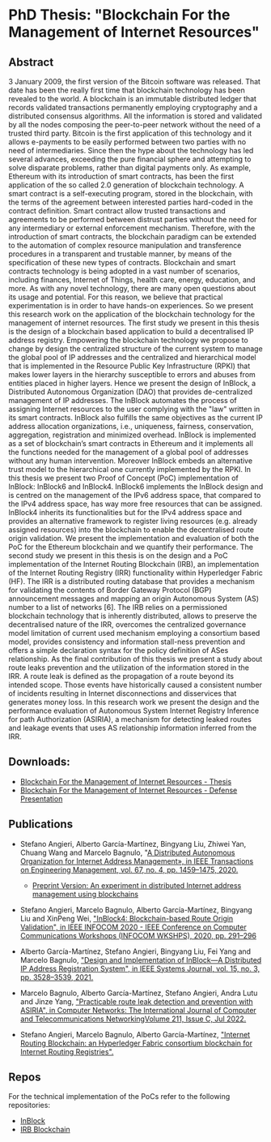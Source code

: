 # PhD Thesis: "Blockchain For the Management of Internet Resources"

## Abstract
3 January 2009, the first version of the Bitcoin software was released. That date has been the really first time that blockchain technology has been revealed to the world. A blockchain is an immutable distributed ledger that records validated transactions permanently employing cryptography and a distributed consensus algorithms. All the information is stored and validated by all the nodes composing the peer-to-peer network without the need of a trusted third party. Bitcoin is the first application of this technology and it allows e-payments to be easily performed between two parties with no need of intermediaries. Since then the hype about the technology has led several advances, exceeding the pure financial sphere and attempting to solve disparate problems, rather than digital payments only. As example, Ethereum with its introduction of smart contracts, has been the first application of the so called 2.0 generation of blockchain technology. A smart contract is a self-executing program, stored in the blockchain, with the terms of the agreement between interested parties hard-coded in the contract definition. Smart contract allow trusted transactions and agreements to be performed between distrust parties without the need for any intermediary or external enforcement mechanism. Therefore, with the introduction of smart contracts, the blockchain paradigm can be extended to the automation of complex resource manipulation and transference procedures in a transparent and trustable manner, by means of the specification of these new types of contracts.
Blockchain and smart contracts technology is being adopted in a vast number of scenarios, including finances, Internet of Things, health care, energy, education, and more. As with any novel technology, there are many open questions about its usage and potential. For this reason, we believe that practical experimentation is in order to have hands-on experiences. So we present this research work on the application of the blockchain technology for the management of internet resources.
The first study we present in this thesis is the design of a blockchain based application to build a decentralised IP address registry. Empowering the blockchain technology we propose to change by design the centralized structure of the current system to manage the global pool of IP addresses and the centralized and hierarchical model that is implemented in the Resource Public Key Infrastructure (RPKI) that makes lower layers in the hierarchy susceptible to errors and abuses from entities placed in higher layers. Hence we present the design of InBlock, a Distributed Autonomous Organization (DAO) that provides de-centralized management of IP addresses. The InBlock automates the process of assigning Internet resources to the user complying with the "law" written in its smart contracts. InBlock also fulfills the same objectives as the current IP address allocation organizations, i.e., uniqueness, fairness, conservation, aggregation, registration and minimized overhead. InBlock is implemented as a set of blockchain’s smart contracts in Ethereum and it implements all the functions needed for the management of a global pool of addresses without any human intervention. Moreover InBlock embeds an alternative trust model to the hierarchical one currently implemented by the RPKI.
In this thesis we present two Proof of Concept (PoC) implementation of InBlock: InBlock6 and InBlock4. InBlock6 implements the InBlock design and is centred on the management of the IPv6 address space, that compared to the IPv4 address space, has way more free resources that can be assigned. InBlock4 inherits its functionalities but for the IPv4 address space and provides an alternative framework to register living resources (e.g. already assigned resources) into the blockchain to enable the decentralised route origin validation. We present the implementation and evaluation of both the PoC for the Ethereum blockchain and we quantify their performance.
The second study we present in this thesis is on the design and a PoC implementation of the Internet Routing Blockchain (IRB), an implementation of the Internet Routing Registry (IRR) functionality within Hyperledger Fabric (HF). The IRR is a distributed routing database that provides a mechanism for validating the contents of Border Gateway Protocol (BGP) announcement messages and mapping an origin Autonomous System (AS) number to a list of networks [6]. The IRB relies on a permissioned blockchain technology that is inherently distributed, allows to preserve the decentralised nature of the IRR, overcomes the centralized governance model limitation of current used mechanism employing a consortium based model, provides consistency and information stall-ness prevention and offers a simple declaration syntax for the policy definition of ASes relationship.
As the final contribution of this thesis we present a study about route leaks prevention and the utilization of the information stored in the IRR. A route leak is defined as the propagation of a route beyond its intended scope. Those events have historically caused a consistent number of incidents resulting in Internet disconnections and disservices that generates money loss. In this research work we present the design and the performance evaluation of Autonomous System Internet Registry Inference for path Authorization (ASIRIA), a mechanism for detecting leaked routes and leakage events that uses AS relationship information inferred from the IRR.


## Downloads: 
- [Blockchain For the Management of Internet Resources - Thesis](files/phd_tesis_stefano_angieri_2022.pdf)
- [Blockchain For the Management of Internet Resources - Defense Presentation](files/SA_PhD_Defense.pptx)

## Publications
- Stefano Angieri, Alberto García-Martínez, Bingyang Liu, Zhiwei Yan, Chuang Wang and Marcelo Bagnulo, "[A Distributed Autonomous Organization for Internet Address Management», in IEEE Transactions on Engineering Management, vol. 67, no. 4, pp. 1459–1475, 2020.](https://www.semanticscholar.org/paper/A-Distributed-Autonomous-Organization-for-Internet-Angieri-Garc%C3%ADa-Mart%C3%ADnez/c01ee3d0d7228d8b45f0eb508fba7d04e1c76b55) 
    - [Preprint Version: An experiment in distributed Internet address management using blockchains](https://arxiv.org/abs/1807.10528)

- Stefano Angieri, Marcelo Bagnulo, Alberto García-Martínez, Bingyang Liu and XinPeng Wei, 
["InBlock4: Blockchain-based Route Origin Validation", in IEEE INFOCOM 2020 - IEEE Conference on Computer Communications Workshops (INFOCOM WKSHPS), 2020, pp. 291–296](https://ieeexplore.ieee.org/document/9162879) 

- Alberto García-Martínez, Stefano Angieri, Bingyang Liu, Fei Yang and Marcelo Bagnulo,
["Design and Implementation of InBlock—A Distributed IP Address Registration System", in IEEE Systems Journal, vol. 15, no. 3, pp. 3528–3539, 2021.](https://ieeexplore.ieee.org/document/9144171)

- Marcelo Bagnulo, Alberto García-Martínez, Stefano Angieri, Andra Lutu and Jinze Yang, ["Practicable route leak detection and prevention with ASIRIA", in Computer Networks: The International Journal of Computer and Telecommunications NetworkingVolume 211, Issue C, Jul 2022.](https://dl.acm.org/doi/abs/10.1016/j.comnet.2022.108966)

- Stefano Angieri, Marcelo Bagnulo, Alberto García-Martínez, ["Internet Routing Blockchain: an Hyperledger Fabric consortium blockchain for Internet Routing Registries".](files/IRB_Tech_paper.pdf) 

## Repos
For the technical implementation of the PoCs refer to the following repositories: 
- [InBlock](https://github.com/steang91/InBlock_Code)
- [IRB Blockchain](https://github.com/steang91/IRB_Blockchain)